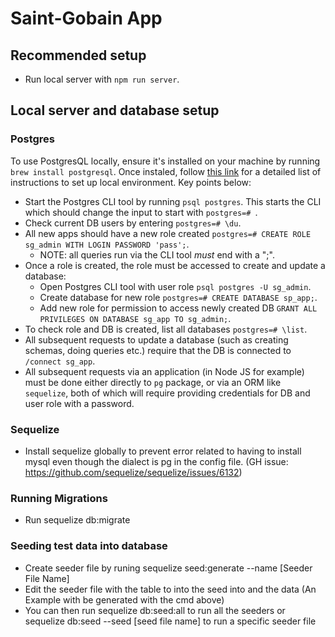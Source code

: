 # Saint-Gobain App

## Recommended setup

* Run local server with `npm run server`.

## Local server and database setup

### Postgres

To use PostgresQL locally, ensure it's installed on your machine by running `brew install postgresql`. Once instaled, follow [this link](https://www.codementor.io/engineerapart/getting-started-with-postgresql-on-mac-osx-are8jcopb) for a detailed list of instructions to set up local environment. Key points below:

* Start the Postgres CLI tool by running `psql postgres`. This starts the CLI which should change the input to start with `postgres=# `.
* Check current DB users by entering `postgres=# \du`.
* All new apps should have a new role created `postgres=# CREATE ROLE sg_admin WITH LOGIN PASSWORD 'pass';`.
  - NOTE: all queries run via the CLI tool *must* end with a ";".
* Once a role is created, the role must be accessed to create and update a database:
  - Open Postgres CLI tool with user role `psql postgres -U sg_admin`.
  - Create database for new role `postgres=# CREATE DATABASE sp_app;`.
  - Add new role for permission to access newly created DB `GRANT ALL PRIVILEGES ON DATABASE sg_app TO sg_admin;`.
* To check role and DB is created, list all databases `postgres=# \list`.
* All subsequent requests to update a database (such as creating schemas, doing queries etc.) require that the DB is connected to `/connect sg_app`.
* All subsequent requests via an application (in Node JS for example) must be done either directly to `pg` package, or via an ORM like `sequelize`, both of which will require providing credentials for DB and user role with a password.

### Sequelize

* Install sequelize globally to prevent error related to having to install mysql even though the dialect is pg in the config file. (GH issue: https://github.com/sequelize/sequelize/issues/6132)

### Running Migrations

* Run sequelize db:migrate


### Seeding test data into database

* Create seeder file by runing sequelize seed:generate --name [Seeder File Name]
* Edit the seeder file with the table to into the seed into and the data (An Example with be generated with the cmd above)
* You can then run sequelize db:seed:all to run all the seeders or sequelize db:seed --seed [seed file name] to run a specific seeder file
